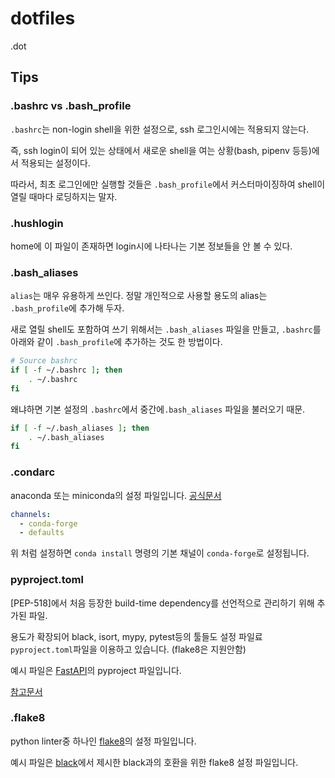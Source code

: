 # dotfiles
.dot

## Tips
### .bashrc vs .bash_profile

`.bashrc`는 non-login shell을 위한 설정으로, ssh 로그인시에는 적용되지 않는다.

즉, ssh login이 되어 있는 상태에서 새로운 shell을 여는 상황(bash, pipenv 등등)에서 적용되는 설정이다.

따라서, 최초 로그인에만 실행할 것들은 `.bash_profile`에서 커스터마이징하여 shell이 열릴 때마다 로딩하지는 말자.

### .hushlogin

home에 이 파일이 존재하면 login시에 나타나는 기본 정보들을 안 볼 수 있다.

### .bash_aliases

`alias`는 매우 유용하게 쓰인다. 정말 개인적으로 사용할 용도의 alias는 `.bash_profile`에 추가해 두자.

새로 열릴 shell도 포함하여 쓰기 위해서는 `.bash_aliases` 파일을 만들고, `.bashrc`를 아래와 같이 `.bash_profile`에 추가하는 것도 한 방법이다.

```sh
# Source bashrc
if [ -f ~/.bashrc ]; then
    . ~/.bashrc
fi
```

왜냐하면 기본 설정의 `.bashrc`에서 중간에`.bash_aliases` 파일을 불러오기 때문.

```sh
if [ -f ~/.bash_aliases ]; then
    . ~/.bash_aliases
fi
```

### .condarc

anaconda 또는 miniconda의 설정 파일입니다. [공식문서](https://docs.conda.io/projects/conda/en/latest/user-guide/configuration/use-condarc.html)

```yaml
channels:
  - conda-forge
  - defaults
```

위 처럼 설정하면 `conda install` 명령의 기본 채널이 `conda-forge`로 설정됩니다.

### pyproject.toml

[PEP-518]에서 처음 등장한 build-time dependency를 선언적으로 관리하기 위해 추가된 파일.

용도가 확장되어 black, isort, mypy, pytest등의 툴들도 설정 파일료 `pyproject.toml`파일을 이용하고 있습니다. (flake8은 지원안함)

예시 파일은 [FastAPI](https://github.com/tiangolo/fastapi)의 pyproject 파일입니다.

[참고문서](https://tech.buzzvil.com/blog/setup.py-%EB%A9%88%EC%B6%B0/)

### .flake8

python linter중 하나인 [flake8](https://flake8.pycqa.org/en/latest/index.html)의 설정 파일입니다.

예시 파일은 [black](https://github.com/psf/black/blob/main/.flake8)에서 제시한 black과의 호환을 위한 flake8 설정 파일입니다.